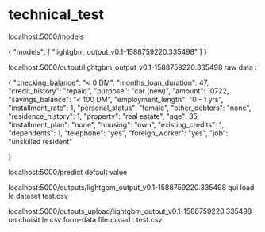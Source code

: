 # technical_test

localhost:5000/models

{
    "models": [
        "lightgbm_output_v0.1-1588759220.335498"
    ]
}


localhost:5000/output/lightgbm_output_v0.1-1588759220.335498
raw data :

{
	"checking_balance": "< 0 DM",
	"months_loan_duration": 47,
	"credit_history": "repaid",
	"purpose": "car (new)",
	"amount": 10722,
	"savings_balance": "< 100 DM",
	"employment_length": "0 - 1 yrs",
	"installment_rate": 1,
	"personal_status": "female",
	"other_debtors": "none",
	"residence_history": 1,
	"property": "real estate",
	"age": 35,
	"installment_plan": "none",
	"housing": "own",
	"existing_credits": 1,
	"dependents": 1,
	"telephone": "yes",
	"foreign_worker": "yes",
	"job": "unskilled resident"
	
}

localhost:5000/predict
default value





localhost:5000/outputs/lightgbm_output_v0.1-1588759220.335498
qui load le dataset test.csv

localhost:5000/outputs_upload/lightgbm_output_v0.1-1588759220.335498
on choisit le csv
form-data
fileupload : test.csv


